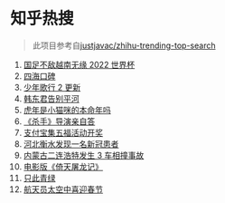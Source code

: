 # 知乎热搜

> 此项目参考自[justjavac/zhihu-trending-top-search](https://github.com/justjavac/zhihu-trending-top-search/blob/main/utils.ts)

<!-- BEGIN -->
  <!-- 最后更新时间:Tue Feb 01 2022 22:10:22 GMT+0000 (Coordinated Universal Time) -->
  1. [国足不敌越南无缘 2022 世界杯](https://www.zhihu.com/search?q=国足)
1. [四海口碑](https://www.zhihu.com/search?q=四海)
1. [少年歌行 2 更新](https://www.zhihu.com/search?q=少年歌行)
1. [韩东君告别平河](https://www.zhihu.com/search?q=长津湖)
1. [虎年是小猫咪的本命年吗](https://www.zhihu.com/search?q=猫的本命年)
1. [《杀手》导演亲自答](https://www.zhihu.com/search?q=这个杀手不太冷静)
1. [支付宝集五福活动开奖](https://www.zhihu.com/search?q=支付宝集五福)
1. [河北衡水发现一名新冠患者](https://www.zhihu.com/search?q=河北衡水疫情)
1. [内蒙古二连浩特发生 3 车相撞事故](https://www.zhihu.com/search?q=内蒙古二连浩特)
1. [电影版《倚天屠龙记》](https://www.zhihu.com/search?q=倚天屠龙记)
1. [只此青绿](https://www.zhihu.com/search?q=只此青绿)
1. [航天员太空中喜迎春节](https://www.zhihu.com/search?q=航天员太空过年)
  <!-- END -->
